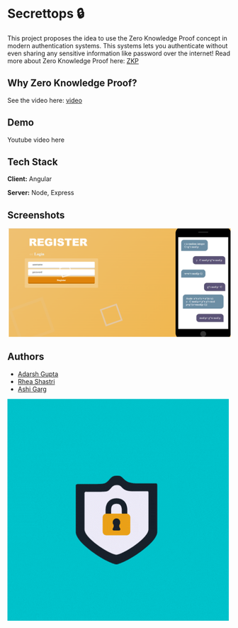 # Secrettops 🔒 
This project proposes the idea to use the Zero Knowledge Proof concept in modern authentication systems.
This systems lets you authenticate without even sharing any sensitive information like password over the internet! 
Read more about Zero Knowledge Proof here: [ZKP](https://en.wikipedia.org/wiki/Zero-knowledge_proof)

## Why Zero Knowledge Proof?
See the video here: [video](https://app.animaker.com/animo/0zqBawvYOnw5zZxC)

## Demo
Youtube video here 

## Tech Stack
**Client:** Angular

**Server:** Node, Express

## Screenshots
![image](https://github.com/Ashigarg123/secrettops/blob/main/image1.png)

## Authors

- [Adarsh Gupta](https://github.com/adarshguptacse18)
- [Rhea Shastri](https://github.com/Rio-cyber)
- [Ashi Garg](https://github.com/Ashigarg123)


![Logo](https://github.com/Ashigarg123/secrettops/blob/main/Secrettops!.gif)

